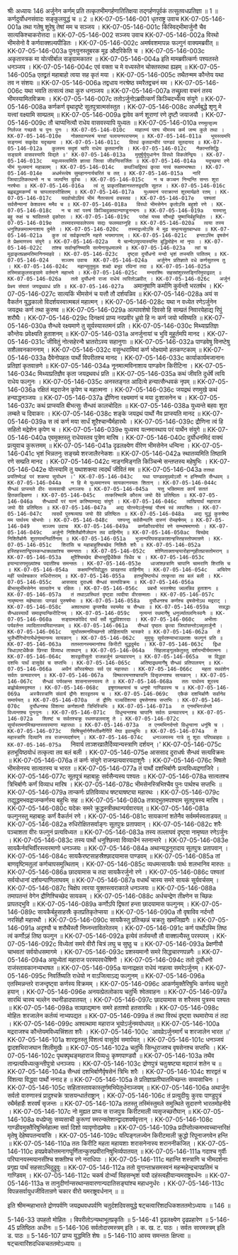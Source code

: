 श्रीः
अध्यायः 146
अर्जुनेन कर्णम् प्रति तत्कृतभीमगर्हणातितिक्षया तद्गर्हणपूर्वकं तत्सुतवधप्रतिज्ञा ॥ 1 ॥ कर्णदुर्योधनसंवादः सङ्कुलयुद्धं च ॥ 2 ॥
KK-07-05-146-001	धृतराष्ट्र उवाच 
KK-07-05-146-001a	तथा गतेषु शूरेषु तेषां मम च सञ्जय ।
KK-07-05-146-001c	किंस्विद्भीमार्जुनौ चैव सात्यकिश्चाकरोत्तदा ॥
KK-07-05-146-002	सञ्जय उवाच 
KK-07-05-146-002a	विरथो भीमसेनो वै कर्णवाक्शल्यपीडितः ।
KK-07-05-146-002c	अमर्षवशमापन्नः फल्गुनं वाक्यमब्रवीत् ॥
KK-07-05-146-003a	पुनःपुनस्तूबरक मूढ औदरिकेति च ।
KK-07-05-146-003c	अकृतास्त्रक मा योत्सीर्बाल सङ्ग्रामकातर ॥
KK-07-05-146-004a	इति मामब्रवीत्कर्णः पश्यतस्ते धनञ्जय ।
KK-07-05-146-004c	एवं वक्ता च मे वध्यस्तेन चोक्तस्तथा ह्यहम् ॥
KK-07-05-146-005a	एतद्व्रतं महाबाहो त्वया सह कृतं मया ।
KK-07-05-146-005c	तथैतन्मम कौन्तेय यथा तव न संशयः ॥
KK-07-05-146-006a	तद्वधाय नरश्रेष्ठ स्मरैतद्वचनं मम ।
KK-07-05-146-006c	यथा भवति तत्सत्यं तथा कुरु धनञ्जय ॥
KK-07-05-146-007a	तच्छ्रुत्वा वचनं तस्य भीमस्यामितविक्रमः ।
KK-07-05-146-007c	ततोऽर्जुनोऽब्रवीत्कर्णं किञ्चिदभ्येत्य संयुगे ॥
KK-07-05-146-008a	कर्णकर्ण वृथादृष्टे सूतपुत्रात्मसंस्तुत ।
KK-07-05-146-008c	अधर्मबुद्धे शृणु मे यत्त्वां वक्ष्यामि साम्प्रतम् ॥
KK-07-05-146-009a	द्वावेव कर्ण शूराणां रणे दृष्टौ जयाजयौ ।
KK-07-05-146-009c	तौ चाप्यनित्यौ राधेय वासवस्यापि युध्यतः ॥
KK-07-05-146-010a	`रणमुत्सृज्य निर्लज्ज गच्छसे च पुनः पुनः ।
KK-07-05-146-010c	माहात्म्यं पश्य भीमस्य कर्म जन्म कुले तथा ।
KK-07-05-146-010e	नोक्तवान्परुषं यत्त्वां पलायनपरायणम् ॥
KK-07-05-146-011a	भूयस्त्वमपि सङ्गम्यं सकृदेव यदृच्छया ।
KK-07-05-146-011c	विरथं कृतवान्वीरं पाण्डवं सूतदायद ॥
KK-07-05-146-012a	कुलस्य सदृशं चापि राधेय कृतवानसि ।
KK-07-05-146-012c	नैकान्तसिद्धिः सङ्ग्रामे वासवस्यापि विद्यते ॥'
KK-07-05-146-013a	मुमूर्षुर्युयुधानेन विरथो विकलेन्द्रियः ।
KK-07-05-146-013c	मद्वध्यस्त्वमिति ज्ञात्वा जित्वा जीवन्विसर्जितः ॥
KK-07-05-146-014a	यदृच्छया रणे भीमं युध्यमानं महाबलम् ।
KK-07-05-146-014c	कथञ्चिद्विरथं कृत्वा यत्त्वं रूक्षमभाषथाः ।
KK-07-05-146-014e	अधर्मस्त्वेष सुमहाननार्यचरितं च तत् ॥
KK-07-05-146-015a	नारिं जित्वाऽतिकत्थन्ते न च जल्पन्ति दुर्वचः ।
KK-07-05-146-015c	न च कञ्चन निन्दन्ति सन्तः शूरा नरर्षभाः ॥
KK-07-05-146-016a	त्वं तु प्राकृतविज्ञानस्तत्तद्वदसि सूतज ।
KK-07-05-146-016c	बह्वबद्धमकर्ण्यं च चापलादपरीक्षितम् ॥
KK-07-05-146-017a	युध्यमानं पराक्रान्तं शूरमार्यव्रते रतम् ।
KK-07-05-146-017c	यदवोचोऽप्रियं भीमं नैतत्सत्यं वचस्तव ।
KK-07-05-146-017e	पश्यतां सर्वसैन्यानां केशवस्य ममैव च ॥
KK-07-05-146-018a	विरथो भीमसेनेन कृतोऽसि बहुशो रणे ।
KK-07-05-146-018c	न च त्वां परुषं किञ्चिदुक्तवान्पाण्डुनन्दनः ॥
KK-07-05-146-019a	यस्मात्तु बहु रूक्षं च श्रावितस्ते वृकोदरः ।
KK-07-05-146-019c	परोक्षं यच्च सौभद्रो युष्माभिर्बहुभिर्हतः ।
KK-07-05-146-019e	तस्मादस्यावलेपस्य सद्यः फलमवाप्नुहि ॥
KK-07-05-146-020a	त्वया तस्य धनुश्छिन्नमात्मनाशाय दुर्मते ।
KK-07-05-146-020c	तस्माद्वध्योऽसि मे मूढ सभृत्यसुतबान्धवः ॥
KK-07-05-146-021a	कुरु त्वं सर्वकृत्यानि महत्ते भयमागतम् ।
KK-07-05-146-021c	हन्ताऽस्मि वृषसेनं ते प्रेक्षमाणस्य संयुगे ॥
KK-07-05-146-022a	ये चान्येऽप्युपयास्यन्ति बुद्धिमोहेन मां नृपाः ।
KK-07-05-146-022c	तांश्च सर्वान्हनिष्यामि सत्येनायुधमालभे ॥
KK-07-05-146-023a	त्वां च मूढाकृतप्रज्ञमतिमानिनमाहवे ।
KK-07-05-146-023c	दृष्ट्वा दुर्योधनो मन्दो भृशं तप्स्यति पातितम् ॥
KK-07-05-146-024	सञ्जय उवाच 
KK-07-05-146-024a	अर्जुनेन प्रतिज्ञाते वधे कर्णसुतस्य तु ।
KK-07-05-146-024c	महान्सुतुमुलः शब्दो बभूव रथिनां तदा ॥
KK-07-05-146-025a	तस्मिन्नाकुलसङ्ग्रामे वर्तमाने महाभये ।
KK-07-05-146-025c	मन्दरश्मिः सहस्रांशुरस्तङ्गिरिमुपाद्रवत् ॥
KK-07-05-146-026a	ततो दुर्योधनो राजा राधेयं त्वरितोऽब्रवीत् ।
KK-07-05-146-026c	अर्जुनं प्रेक्ष्य संयातं जयद्रथवधं प्रति ॥
KK-07-05-146-027a	`अमानुषाणि कर्माणि कुर्वन्तौ भरतर्षभ ।
KK-07-05-146-027c	सात्यकिं भीमसेनं च यत्तौ तौ दर्शयन्निव ॥
KK-07-05-146-028a	अयं स वैकर्तन युद्धकालो विदर्शयस्वात्मबलं महात्मन् ।
KK-07-05-146-028c	यथा न वध्येत रणेऽर्जुनेन जयद्रथः कर्ण तथा कुरुष्व ॥
KK-07-05-146-029a	अल्पावशेषो दिवसो हि साम्प्रतं निवारयेहाद्य रिपुं शरौघैः ।
KK-07-05-146-029c	दिनक्षयं प्राप्य नरप्रवीर ध्रुवो हि नः कर्ण जयो भविष्यति ॥
KK-07-05-146-030a	सैन्धवे रक्ष्यमाणे तु सूर्यस्यास्तमनं प्रति ।
KK-07-05-146-030c	मिथ्याप्रतिज्ञः कौन्तेयः प्रवेक्ष्यति हुताशनम् ॥
KK-07-05-146-031a	अनर्जुनायां च भुवि मुहूर्तमपि मानद ।
KK-07-05-146-031c	जीवितुं नोत्सहेरन्वै भ्रातरोऽस्य सहानुगाः ॥
KK-07-05-146-032a	पाण्डवेषु विनष्टेषु सशैलवनकाननाम् ।
KK-07-05-146-032c	वसुन्धरामिमां कर्ण भोक्ष्यामो हतकण्टकाम् ॥
KK-07-05-146-033a	दैवेनोपहतः पार्थो विपरीतश्च मानद ।
KK-07-05-146-033c	कार्याकार्यमजानानः प्रतिज्ञां कृतवान्रणे ॥
KK-07-05-146-034a	नूनमात्मविनाशाय पाण्डवेन किरीटिना ।
KK-07-05-146-034c	मिथ्याप्रतिज्ञैव कृता जयद्रथवधं प्रति ॥
KK-07-05-146-035a	कथं जीवति दुर्धर्षे त्वयि राधेय फल्गुनः ।
KK-07-05-146-035c	अनस्तङ्गत आदित्ये हन्यात्सैन्धवकं नृपम् ॥
KK-07-05-146-036a	रक्षितं मद्रराजेन कृपेण च महात्मना ।
KK-07-05-146-036c	जयद्रथं रणमुखे कथं हन्याद्धनञ्जयः ॥
KK-07-05-146-037a	द्रौणिना रक्ष्यमाणं च मया दुःशासनेन च ।
KK-07-05-146-037c	कथं प्राप्स्यति बीभत्सुः सैन्धवं कालचोदितः ॥
KK-07-05-146-038a	युध्यन्ते बहवः शूरा लम्बते च दिवाकरः ।
KK-07-05-146-038c	शङ्के जयद्रथं पार्थो नैव प्राप्स्यति मानद ॥
KK-07-05-146-039a	स त्वं कर्ण मया सार्धं शूरैश्चान्यैर्महारथैः ।
KK-07-05-146-039c	द्रौणिना त्वं हि सहितो मद्रेशेन कृपेण च ।
KK-07-05-146-039e	युध्यस्व यत्नमास्थाय परं पार्थेन संयुगे ॥
KK-07-05-146-040a	एवमुक्तस्तु राधेयस्तव पुत्रेण मारिष ।
KK-07-05-146-040c	दुर्योधनमिदं वाक्यं प्रत्युवाच कुरूत्तमम् ॥
KK-07-05-146-041a	दृढलक्ष्येण वीरेण भीमसेनेन धन्विना ।
KK-07-05-146-041c	भृशं भिन्नतनुः सङ्ख्ये शरजालैरनेकशः ॥
KK-07-05-146-042a	स्थातव्यमिति तिष्ठामि रणे सम्प्रति मानद ।
KK-07-05-146-042c	नाङ्गमिङ्गति किञ्चिन्मे सन्तप्तस्य महेषुभिः ।
KK-07-05-146-042e	योत्स्यामि तु यथाशक्त्या त्वदर्थं जीवितं मम ॥
KK-07-05-146-043a	`तत्तथा प्रयतिष्येऽहं परं शक्त्या सुयोधन ।'
KK-07-05-146-043c	यथा पाण्डवमुख्योऽसौ न हनिष्यति सैन्धवम् ॥
KK-07-05-146-044a	न हि मे युध्यमानस्य सायकानस्यतः शितान् ।
KK-07-05-146-044c	सैन्धवं प्राप्स्यते वीरः सव्यसाची धनञ्जयः ॥
KK-07-05-146-045a	यत्तु भक्तिमता कार्यं सततं हितकाङ्क्षिणा ।
KK-07-05-146-045c	तत्करिष्यामि कौरव्य जयो दैवे प्रतिष्ठितः ॥
KK-07-05-146-046a	सैन्धवार्थे परं यत्नं करिष्याम्यद्य संयुगे ।
KK-07-05-146-046c	त्वत्प्रियार्थं महाराज जयो दैवे प्रतिष्ठितः ॥
KK-07-05-146-047a	अद्य योत्स्येऽर्जुनमहं पौरुषं स्वं व्यपाश्रितः ।
KK-07-05-146-047c	त्वदर्थे पुरुषव्याघ्र जयो दैवे प्रतिष्ठितः ॥
KK-07-05-146-048a	अद्य युद्धं कुरुश्रेष्ठ मम पार्थस्य चोभयोः ।
KK-07-05-146-048c	पश्यन्तु सर्वसैन्यानि दारुणं रोमहर्षणम् ॥
KK-07-05-146-049	सञ्जय उवाच 
KK-07-05-146-049a	कर्णकौरवयोरेवं रणे सम्भाषमाणयोः ।
KK-07-05-146-049c	अर्जुनो निशितैर्बाणैर्जघान तव वाहिनीम् ॥
KK-07-05-146-050ac	चिच्छेद निशितैर्बाणैः शूराणामनिवर्तिनाम् ॥
KK-07-05-146-051a	भुजान्परिघसङ्काशान्हस्तिहस्तोपमान्रणे ।
KK-07-05-146-051c	शिरांसि च महाबाहुश्चिच्छेद निशितैः शरैः ॥
KK-07-05-146-052a	हस्तिहस्तान्द्विपस्कन्धान्रथाक्षांश्च समन्ततः ।
KK-07-05-146-052c	शोणिताक्तान्हयारोहान्गृहीतप्रासतोमरान् ॥
KK-07-05-146-053a	क्षुरैश्चिच्छेद बीभत्सुर्द्विधैकैकं त्रिधैव च ।
KK-07-05-146-053c	हयान्वारणमुख्यांश्च पदातींश्च समन्ततः ।
KK-07-05-146-053e	ध्वजांश्छत्राणि चापानि चामराणि शिरांसि च ॥
KK-07-05-146-054a	कक्षमग्निरिवोद्धूतः प्रादहत्तव वाहिनीम् ।
KK-07-05-146-054c	अचिरेण महीं पार्थश्चकार रुधिरोत्तराम् ॥
KK-07-05-146-055a	हतभूयिष्ठयोधं तत्कृत्वा तव बलं बली ।
KK-07-05-146-055c	आससाद दुराधर्षः सैन्धवं सत्यविक्रमः ॥
KK-07-05-146-056a	बीभत्सुर्भीमसेनेन सात्वतेन च रक्षितः ।
KK-07-05-146-056c	प्रबभौ भरतश्रेष्ठ ज्वलन्निव हुताशनः ॥
KK-07-05-146-057a	तं तथाऽवस्थितं दृष्ट्वा त्वदीया वीरसम्मताः ।
KK-07-05-146-057c	नामृष्यन्त महेष्वासाः पाण्डवं पुरुषर्षभाः ॥
KK-07-05-146-058a	दुर्योधनश्च कर्णश्च वृषसेनोऽथ मद्रराट् ।
KK-07-05-146-058c	अश्वत्थामा कृपश्चैव स्वयमेव च सैन्धवः ॥
KK-07-05-146-059a	सन्नद्धाः सैन्धवस्यार्थे समावृण्वन्किरीटिनम् ।
KK-07-05-146-059c	नृत्यन्तं रथमार्गेषु धनुर्ज्यातलनिःस्वनैः ॥
KK-07-05-146-060a	सङ्ग्रामकोविदं पार्थं सर्वे युद्धविशारदाः ।
KK-07-05-146-060c	अभीताः पर्यवर्तन्त व्यादितास्यमिवान्तकम् ॥
KK-07-05-146-061a	सैन्धवं पृष्ठतः कृत्वा जिघांसन्तोऽच्युतार्जुनौ ।
KK-07-05-146-061c	सूर्यास्तमनमिच्छन्तो लोहितायति भास्करे ॥
KK-07-05-146-062a	ते भुजैर्भोगिभोगाभैर्धनूंष्यानम्य सायकान् ।
KK-07-05-146-062c	मुमुचुः सूर्यरश्म्याभाञ्छतशः फल्गुनं प्रति ॥
KK-07-05-146-063a	ततस्तानस्यमानांश्च किरीटी युद्धदुर्मदः ।
KK-07-05-146-063c	द्विधा त्रिधाऽष्टधैकैकं छित्त्वा विव्याध तान्रथान् ॥
KK-07-05-146-064a	सिंहलाङ्गूलकेतुस्तु दर्शयन्वीर्यमात्मनः ।
KK-07-05-146-064c	शारद्वतीसुतो राजन्नर्जुनं प्रत्यवारयन् ॥
KK-07-05-146-065a	स विद्ध्वा दशभिः पार्थं वासुदेवं च सप्तभिः ।
KK-07-05-146-065c	अतिष्ठद्रथमार्गेषु सैन्धवं प्रतिपालयन् ॥
KK-07-05-146-066a	अथैनं कौरवश्रेष्ठाः सर्व एव महारथाः ।
KK-07-05-146-066c	महता रथवंशेन सर्वतः प्रत्यवारयन् ॥
KK-07-05-146-067a	विष्फारयन्तश्चापानि विसृजन्तश्च सायकान् ।
KK-07-05-146-067c	सैन्धवं पर्यरक्षन्त शासनात्तनयस्य ते ॥
KK-07-05-146-068a	ततः पार्थस्य शूरस्य बाह्वोर्बलमदृश्यत ।
KK-07-05-146-068c	इषूणामक्षयत्वं च धनुषो गाण्डिवस्य च ॥
KK-07-05-146-069a	अस्त्रैरस्त्राणि संवार्य द्रौणेः शारद्वतस्य च ।
KK-07-05-146-069c	एकैकं दशभिर्बाणैः सर्वानेव समार्पयत् ॥
KK-07-05-146-070a	तं द्रौणिः पञ्चविंशत्या वृषसेनश्च सप्तभिः ।
KK-07-05-146-070c	दुर्योधनश्च विंशत्या कर्णशल्यौ त्रिभिस्त्रिभिः ॥
KK-07-05-146-071a	त एनमभिगर्जन्तो विध्यन्तश्च पुनःपुनः ।
KK-07-05-146-071c	विधुन्वन्तश्च चापानि सर्वतः प्रत्यवारयन् ॥
KK-07-05-146-072a	श्लिष्टं च सर्वतश्चक्रू रथमण्डलमाशु ते ।
KK-07-05-146-072c	सूर्यास्तमनमिच्छन्तस्त्वरमाणा महारथाः ॥
KK-07-05-146-073a	त एनमभिनर्दन्तो विधुन्वाना धनूंषि च ।
KK-07-05-146-073c	सिषिचुर्मार्गणैस्तीक्ष्णैर्गिरिं मेघा इवाम्बुभिः ॥
KK-07-05-146-074a	ते महास्त्राणि दिव्यानि तत्र राजन्व्यदर्शयन् ।
KK-07-05-146-074c	धनञ्जयस्य गात्रे तु शूराः परिघबाहवः ॥
KK-07-05-146-075a	`निवार्य ताञ्शरव्रातैर्दिव्यान्यस्त्राणि दर्शयन् ।'
KK-07-05-146-075c	हतभूयिष्ठयोधं तत्कृत्वा तव बलं बली ।
KK-07-05-146-075e	आससाद दुराधर्षः सैन्धवं सत्यविक्रमः ॥
KK-07-05-146-076a	तं कर्णः संयुगे राजन्प्रत्यवारयदाशुगैः ।
KK-07-05-146-076c	मिषतो भीमसेनस्य सात्वतस्य च भारत ॥
KK-07-05-146-077a	तं पार्थो दशभिर्बाणैः प्रत्यविध्यद्रणाजिरे ।
KK-07-05-146-077c	सूतपूत्रं महाबाहुः सर्वसैन्यस्य पश्यतः ॥
KK-07-05-146-078a	सात्वतश्च त्रिभिर्बाणैः कर्णं विव्याध मारिष ।
KK-07-05-146-078c	भीमसेनस्त्रिभिश्चैव पुनः पार्थश्च सप्तभिः ॥
KK-07-05-146-079a	तान्कर्णः प्रतिविव्याध षष्ट्याषष्ट्या महारथः ।
KK-07-05-146-079c	तद्युद्धमभवद्राजन्कर्णस्य बहुभिः सह ॥
KK-07-05-146-080a	तत्राद्भुतमपश्याम सूतपुत्रस्य मारिष ।
KK-07-05-146-080c	यदेकः समरे क्रुद्धस्त्रीन्रथान्पर्यवारयत् ॥
KK-07-05-146-081a	फल्गुनस्तु महाबाहुः कर्णं वैकर्तनं रणे ।
KK-07-05-146-081c	सायकानां शतेनैव सर्वमर्मस्वताडयत् ॥
KK-07-05-146-082a	रुधिरोक्षितसर्वाङ्गः सूतपुत्रः प्रतापवान् ।
KK-07-05-146-082c	शरैः पञ्चाशता वीरः फल्गुनं प्रत्यविध्यत ॥
KK-07-05-146-083a	तस्य तल्लाघवं दृष्ट्वा नामृष्यत रणेऽर्जुनः ।
KK-07-05-146-083c	तस्य पार्थो धनुश्छित्त्वा विव्याधैनं स्तनान्तरे ।
KK-07-05-146-083e	सायकैर्नवभिर्वीरस्त्वरमाणो धनञ्जयः ॥
KK-07-05-146-084a	अथान्यद्धनुरादाय सूतपुत्रः प्रतापवान् ।
KK-07-05-146-084c	सायकैरष्टसाहस्रैश्छादयामास पाण्डवम् ॥
KK-07-05-146-085a	तां बाणवृष्टिमतुलां कर्णचापसमुत्थिताम् ।
KK-07-05-146-085c	व्यधमत्सायकैः पार्थः शलभानिव मारुतः ॥
KK-07-05-146-086a	छादयामास च तदा सायकैरर्जुनो रणे ।
KK-07-05-146-086c	पश्यतां सर्वयोधानां दर्शयन्पाणिलाघवम् ॥
KK-07-05-146-087a	वधार्थं चास्य समरे सायकं सूर्यवर्चसम् ।
KK-07-05-146-087c	चिक्षेप त्वरया युक्तस्त्वराकाले धनञ्जयः ॥
KK-07-05-146-088a	तमापतन्तं वेगेन द्रौणिश्चिच्छेद सायकम् ।
KK-07-05-146-088c	अर्धचन्द्रेण तीक्ष्णेन स च्छिन्नः प्रापतद्भुवि ॥
KK-07-05-146-089a	कर्णोऽपि द्विषतां हन्ता छादयामास फल्गुनम् ।
KK-07-05-146-089c	सायकैर्बहुसाहस्रैः कृतप्रतिकृतेप्सया ॥
KK-07-05-146-090a	तौ वृषाविव नर्दन्तौ नरसिंहौ महारथौ ।
KK-07-05-146-090c	सायकैस्तु प्रतिच्छन्नं चक्रतुः खमजिह्मगैः ॥
KK-07-05-146-091a	अदृश्यौ च शरौथैस्तौ निघ्नन्तावितरेतरम् ।
KK-07-05-146-091c	कर्ण पार्थोऽस्मि तिष्ठ त्वं कर्णोऽहं तिष्ठ फल्गुन ॥
KK-07-05-146-092a	इत्येवं तर्जयन्तौ तौ वाक्शल्यैस्तु परस्परम् ।
KK-07-05-146-092c	विध्येतां समरे वीरौ चित्रं लघु च सुष्ठु च ॥
KK-07-05-146-093a	प्रेक्षणीयौ चाभवतां सर्वयोधसमागमे ।
KK-07-05-146-093c	प्रशस्यमानौ समरे सिद्धचारणपन्नगैः ॥
KK-07-05-146-094a	अयुध्येतां महाराज परस्परवधैषिणौ ।
KK-07-05-146-094c	ततो दुर्योधनो राजंस्तावकानभ्यभाषत ॥
KK-07-05-146-095a	यत्नाद्रक्षत राधेयं नाहत्वा समरेऽर्जुनम् ।
KK-07-05-146-095c	निवर्तिष्यति राधेयो न वाऽजित्वाऽद्य फल्गुनम् ॥
KK-07-05-146-096a	एतस्मिन्नन्तरे राजन्दृष्ट्वा कर्णस्य विक्रमम् ।
KK-07-05-146-096c	आकर्णमुक्तैरिषुभिः कर्णस्य चतुरो हयान् ।
KK-07-05-146-096e	अनयत्प्रेतलोकाय चतुर्भिः श्वेतवाहनः ॥
KK-07-05-146-097a	सारथिं चास्य भल्लेन रथनीडादपातयत् ।
KK-07-05-146-097c	छादयामास स शरैस्तव पुत्रस्य पश्यतः ॥
KK-07-05-146-098a	सञ्छाद्यमानः समरे हताश्वो हतसारथिः ।
KK-07-05-146-098c	मोहितः शरजालेन कर्तव्यं नाभ्यपद्यत ॥
KK-07-05-146-099a	तं तथा विरथं दृष्ट्वा रथमारोप्य तं तदा ।
KK-07-05-146-099c	अश्वत्थामा महाराज भूयोऽर्जुनमयोधयत् ॥
KK-07-05-146-100a	मद्रराजश्च कौन्तेयमविध्यत्त्रिंशता शरैः ।
KK-07-05-146-100c	`आवव्रेऽर्जुनमार्गं च शरजालेन भारत ॥'
KK-07-05-146-101a	शारद्वतस्तु विंशत्यं वासुदेवं समार्पयत् ।
KK-07-05-146-101c	धनञ्जयं द्वादशभिराजघान शिलीमुखैः ॥
KK-07-05-146-102a	चतुर्भिः सिन्धुराजश्च वृषसेनश्च सप्तभिः ।
KK-07-05-146-102c	पृथक्पृथङ्महाराज विव्यधुः कृष्णपाण्डवौ ॥
KK-07-05-146-103a	तथैव तान्प्रत्यविध्यत्कुन्तीपुत्रो धनञ्जयः ।
KK-07-05-146-103c	द्रोणपुत्रं चतुःषष्ट्या मद्रराजं शतेन च ॥
KK-07-05-146-104a	सैन्धवं दशभिर्बाणैर्वृषसेनं त्रिभिः शरैः ।
KK-07-05-146-104c	शारद्वतं च विंशत्या विद्ध्वा पार्थो ननाद ह ॥
KK-07-05-146-105a	ते प्रतिज्ञाप्रतीघातमिच्छन्तः सव्यसाचिनः ।
KK-07-05-146-105c	सहितास्तावकास्तूर्णमभिपेतुर्धनञ्जयम् ॥
KK-07-05-146-106a	अथार्जुनः सर्वतो वारुणास्त्रं प्रादुश्चक्रे त्रासयन्धार्तराष्ट्रान् ।
KK-07-05-146-106c	तं प्रत्युदीयुः कुरवः पाण्डुपुत्रं रथैर्महार्हैः शरवर्षं सृजन्तः ॥
KK-07-05-146-107a	ततस्तु तस्मिंस्तुमले समुत्थिते सुदारुणे भारतमोहनीये ।
KK-07-05-146-107c	नो मुह्यत प्राप्य स राजपुत्रः किरीटमाली व्यसृजच्छरौघान् ॥
KK-07-05-146-108a	वधप्रेप्सुः सव्यसाची कुरूणां स्मरन्क्लेशान्द्वादशवर्षवृत्तान् ।
KK-07-05-146-108c	गाण्डीवमुक्तैरिषुभिर्महात्मा सर्वा दिशो व्यावृणोदप्रमेयः ॥
KK-07-05-146-109a	प्रदीप्तोल्कमभवच्चान्तरिक्षं मृतेषु देहेष्वपतन्वयांसि ।
KK-07-05-146-109c	यत्पिङ्गलज्येन किरीटमाली क्रुद्धो रिपूनाजगवेन हन्ति ॥
KK-07-05-146-110a	ततः किरीटि महता महायशाः शरासनेनास्य शराननीकजित् ।
KK-07-05-146-110c	हयप्रवेकोत्तमनागघूर्णितान्कुरुप्रवीरानिषुभिर्व्यपातयत् ॥
KK-07-05-146-111a	गदाश्च गुर्वीः परिघानयस्मयानसींश्च शक्तीश्च रणे नराधिपाः ।
KK-07-05-146-111c	महान्ति शस्त्राणि च भीमदर्शनाः प्रगृह्य पार्थं सहसाऽभिदुद्रुवुः ॥
KK-07-05-146-112a	ततो युगान्ताभ्रसमस्वनं महन्महेन्द्रचापप्रतिमं च गाण्डिवम् ।
KK-07-05-146-112c	चकर्ष दोर्भ्यां विहसन्भृशं ययौ दहंस्त्वहीयान्यमराष्ट्रवर्धनः ॥
KK-07-05-146-113a	स तानुदीर्णान्सरथान्सवारणान्पदातिसङ्घांश्च महाधनुर्धरः ।
KK-07-05-146-113c	विपन्नसर्वायुधजीवितान्रणे चकार वीरो यमराष्ट्रवर्धनान् ॥ ॥

इति श्रीमन्महाभारते द्रोणपर्वणि जयद्रथवधपर्वणि चतुर्दशदिवसयुद्धे षट्चत्वारिंशदधिकशततमोऽध्यायः ॥ 146 ॥

5-146-33 उपहतो मोहितः । विपरीतोऽन्यथाभूतप्रकृतिः ॥ 5-146-41 दृढलक्ष्येण दृढप्रहारेण ॥ 5-146-45 प्रतिष्ठितः अधीनः ॥ 5-146-106 सर्वतोदारमस्त्रम् इति । क. ख. ट. पाठः । सर्वतः सारमस्त्रम् इति ड. पाठः ॥ 5-146-107 प्राप्य युद्धमिति शेषः ॥ 5-146-110 आस्य समन्ततः क्षिप्त्वा ॥ षट्चत्वारिंशदधिकचततमोऽध्यायः ॥
